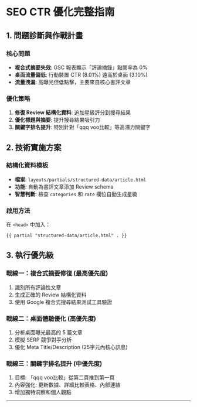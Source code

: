 # SEO CTR 優化完整指南

## 1. 問題診斷與作戰計畫

### 核心問題

- **複合式摘要失效**: GSC 報表顯示「評論摘錄」點閱率為 0%
- **桌面流量偏低**: 行動裝置 CTR (8.01%) 遠高於桌面 (3.10%)
- **流量洩漏**: 高曝光但低點擊，主要來自核心書評文章

### 優化策略

1. **修復 Review 結構化資料**: 追加星級評分到搜尋結果
2. **優化標題與摘要**: 提升搜尋結果吸引力
3. **關鍵字排名提升**: 特別針對「qqq voo比較」等高潛力關鍵字

## 2. 技術實施方案

### 結構化資料模板

- **檔案**: `layouts/partials/structured-data/article.html`
- **功能**: 自動為書評文章添加 Review schema
- **智慧判斷**: 檢查 `categories` 和 `rate` 欄位自動生成星級

### 啟用方法

在 `<head>` 中加入：

```html
{{ partial "structured-data/article.html" . }}
```

## 3. 執行優先級

### 戰線一：複合式摘要修復 (最高優先度)

1. 識別所有評論性文章
2. 生成正確的 Review 結構化資料
3. 使用 Google 複合式搜尋結果測試工具驗證

### 戰線二：桌面體驗優化 (高優先度)

1. 分析桌面曝光最高的 5 篇文章
2. 模擬 SERP 競爭對手分析
3. 優化 Meta Title/Description (25字元內核心訊息)

### 戰線三：關鍵字排名提升 (中優先度)

1. 目標: 「qqq voo比較」從第二頁推到第一頁
2. 內容強化: 更新數據、詳細比較表格、內部連結
3. 增加獨特洞察和個人觀點

---

<!-- 整合自 CTR-Optimization-Plan.md 和 GSC-CTR-Optimization-Prompt.md -->
